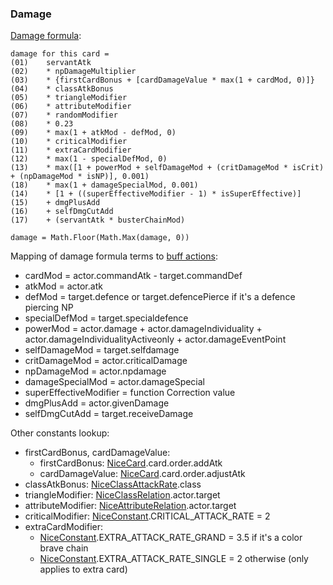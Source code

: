 ### Damage

[Damage formula](https://blogs.nrvnqsr.com/entry.php/3309-How-is-damage-calculated):

```
damage for this card =
(01)    servantAtk
(02)    * npDamageMultiplier
(03)    * {firstCardBonus + [cardDamageValue * max(1 + cardMod, 0)]}
(04)    * classAtkBonus
(05)    * triangleModifier
(06)    * attributeModifier
(07)    * randomModifier
(08)    * 0.23
(09)    * max(1 + atkMod - defMod, 0)
(10)    * criticalModifier
(11)    * extraCardModifier
(12)    * max(1 - specialDefMod, 0)
(13)    * max([1 + powerMod + selfDamageMod + (critDamageMod * isCrit) + (npDamageMod * isNP)], 0.001)
(18)    * max(1 + damageSpecialMod, 0.001)
(14)    * [1 + ((superEffectiveModifier - 1) * isSuperEffective)]
(15)    + dmgPlusAdd
(16)    + selfDmgCutAdd
(17)    + (servantAtk * busterChainMod)

damage = Math.Floor(Math.Max(damage, 0))
```

Mapping of damage formula terms to [buff actions](buff.md):

* cardMod = actor.commandAtk - target.commandDef
* atkMod = actor.atk
* defMod = target.defence or target.defencePierce if it's a defence piercing NP
* specialDefMod = target.specialdefence
* powerMod = actor.damage + actor.damageIndividuality + actor.damageIndividualityActiveonly + actor.damageEventPoint
* selfDamageMod = target.selfdamage
* critDamageMod = actor.criticalDamage
* npDamageMod = actor.npdamage
* damageSpecialMod = actor.damageSpecial
* superEffectiveModifier = function Correction value
* dmgPlusAdd = actor.givenDamage
* selfDmgCutAdd = target.receiveDamage

Other constants lookup:

* firstCardBonus, cardDamageValue:
  * firstCardBonus: [NiceCard](https://api.atlasacademy.io/export/JP/NiceCard.json).card.order.addAtk
  * cardDamageValue: [NiceCard](https://api.atlasacademy.io/export/JP/NiceCard.json).card.order.adjustAtk
* classAtkBonus: [NiceClassAttackRate](https://api.atlasacademy.io/export/JP/NiceClassAttackRate.json).class
* triangleModifier: [NiceClassRelation](https://api.atlasacademy.io/export/JP/NiceClassRelation.json).actor.target
* attributeModifier: [NiceAttributeRelation](https://api.atlasacademy.io/export/JP/NiceAttributeRelation.json).actor.target
* criticalModifier: [NiceConstant](https://api.atlasacademy.io/export/JP/NiceConstant.json).CRITICAL_ATTACK_RATE = 2
* extraCardModifier:
  * [NiceConstant](https://api.atlasacademy.io/export/JP/NiceConstant.json).EXTRA_ATTACK_RATE_GRAND = 3.5 if it's a color brave chain
  * [NiceConstant](https://api.atlasacademy.io/export/JP/NiceConstant.json).EXTRA_ATTACK_RATE_SINGLE = 2 otherwise (only applies to extra card)
